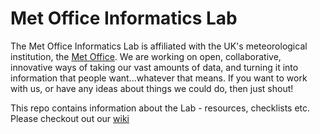 # Met Office Informatics Lab
The Met Office Informatics Lab is affiliated with the UK's meteorological institution, the [Met Office](http://www.metoffice.gov.uk). We are working on open, collaborative, innovative ways of taking our vast amounts of data, and turning it into information that people want...whatever that means. If you want to work with us, or have any ideas about things we could do, then just shout!

This repo contains information about the Lab - resources, checklists etc. Please checkout out our [wiki](https://github.com/met-office-lab/Lab-Info/wiki)
